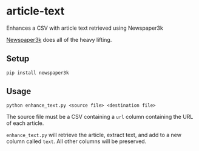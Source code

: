 # article-text
Enhances a CSV with article text retrieved using Newspaper3k

[Newspaper3k](https://github.com/codelucas/newspaper/) does all of the heavy lifting.

## Setup

    pip install newspaper3k
    
## Usage

    python enhance_text.py <source file> <destination file>
    
The source file must be a CSV containing a `url` column containing the URL of each article.

`enhance_text.py` will retrieve the article, extract text, and add to a new column called `text`.
All other columns will be preserved.